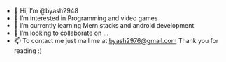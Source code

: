 - 👋 Hi, I’m @byash2948
- 👀 I’m interested in Programming and video games
- 🌱 I’m currently learning Mern stacks and android development
- 💞️ I’m looking to collaborate on ...
- 📫 To contact me just mail me at byash2976@gmail.com
Thank you for reading :)

<!---
byash2948/byash2948 is a ✨ special ✨ repository because its `README.md` (this file) appears on your GitHub profile.
You can click the Preview link to take a look at your changes.
--->
